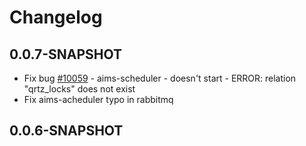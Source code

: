 # Changelog

## 0.0.7-SNAPSHOT

* Fix bug [#10059](https://support.solu-m.com/redmine/issues/10059) - aims-scheduler - doesn't start - ERROR: relation "qrtz_locks" does not exist
* Fix aims-acheduler typo in rabbitmq


## 0.0.6-SNAPSHOT